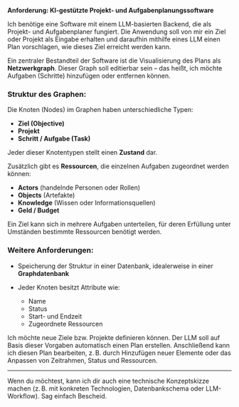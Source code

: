 **Anforderung: KI-gestützte Projekt- und Aufgabenplanungssoftware**

Ich benötige eine Software mit einem LLM-basierten Backend, die als Projekt- und Aufgabenplaner fungiert. Die Anwendung soll von mir ein Ziel oder Projekt als Eingabe erhalten und daraufhin mithilfe eines LLM einen Plan vorschlagen, wie dieses Ziel erreicht werden kann.

Ein zentraler Bestandteil der Software ist die Visualisierung des Plans als **Netzwerkgraph**. Dieser Graph soll editierbar sein – das heißt, ich möchte Aufgaben (Schritte) hinzufügen oder entfernen können.

### Struktur des Graphen:

Die Knoten (Nodes) im Graphen haben unterschiedliche Typen:

* **Ziel (Objective)**
* **Projekt**
* **Schritt / Aufgabe (Task)**

Jeder dieser Knotentypen stellt einen **Zustand** dar.

Zusätzlich gibt es **Ressourcen**, die einzelnen Aufgaben zugeordnet werden können:

* **Actors** (handelnde Personen oder Rollen)
* **Objects** (Artefakte)
* **Knowledge** (Wissen oder Informationsquellen)
* **Geld / Budget**

Ein Ziel kann sich in mehrere Aufgaben unterteilen, für deren Erfüllung unter Umständen bestimmte Ressourcen benötigt werden.

### Weitere Anforderungen:

* Speicherung der Struktur in einer Datenbank, idealerweise in einer **Graphdatenbank**
* Jeder Knoten besitzt Attribute wie:

  * Name
  * Status
  * Start- und Endzeit
  * Zugeordnete Ressourcen

Ich möchte neue Ziele bzw. Projekte definieren können. Der LLM soll auf Basis dieser Vorgaben automatisch einen Plan erstellen. Anschließend kann ich diesen Plan bearbeiten, z. B. durch Hinzufügen neuer Elemente oder das Anpassen von Zeitrahmen, Status und Ressourcen.

---

Wenn du möchtest, kann ich dir auch eine technische Konzeptskizze machen (z. B. mit konkreten Technologien, Datenbankschema oder LLM-Workflow). Sag einfach Bescheid.
